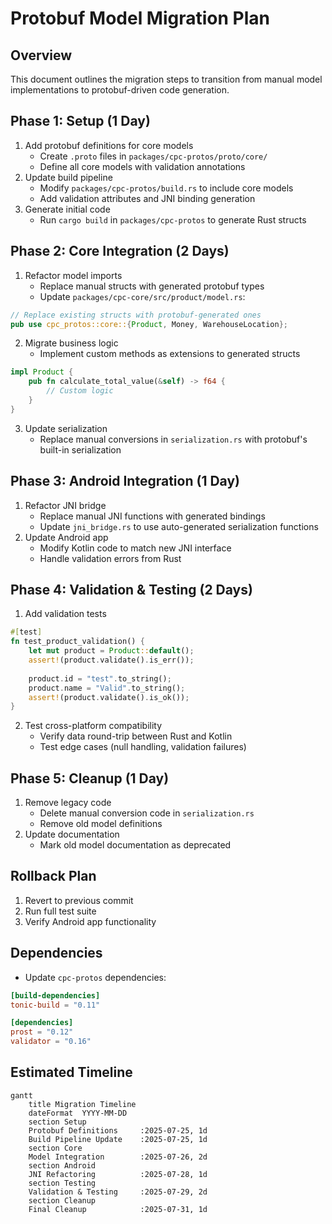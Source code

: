 # Protobuf Model Migration Plan

## Overview
This document outlines the migration steps to transition from manual model implementations to protobuf-driven code generation.

## Phase 1: Setup (1 Day)
1. Add protobuf definitions for core models
   - Create `.proto` files in `packages/cpc-protos/proto/core/`
   - Define all core models with validation annotations
2. Update build pipeline
   - Modify `packages/cpc-protos/build.rs` to include core models
   - Add validation attributes and JNI binding generation
3. Generate initial code
   - Run `cargo build` in `packages/cpc-protos` to generate Rust structs

## Phase 2: Core Integration (2 Days)
1. Refactor model imports
   - Replace manual structs with generated protobuf types
   - Update `packages/cpc-core/src/product/model.rs`:
```rust
// Replace existing structs with protobuf-generated ones
pub use cpc_protos::core::{Product, Money, WarehouseLocation};
```
2. Migrate business logic
   - Implement custom methods as extensions to generated structs
```rust
impl Product {
    pub fn calculate_total_value(&self) -> f64 {
        // Custom logic
    }
}
```
3. Update serialization
   - Replace manual conversions in `serialization.rs` with protobuf's built-in serialization

## Phase 3: Android Integration (1 Day)
1. Refactor JNI bridge
   - Replace manual JNI functions with generated bindings
   - Update `jni_bridge.rs` to use auto-generated serialization functions
2. Update Android app
   - Modify Kotlin code to match new JNI interface
   - Handle validation errors from Rust

## Phase 4: Validation & Testing (2 Days)
1. Add validation tests
```rust
#[test]
fn test_product_validation() {
    let mut product = Product::default();
    assert!(product.validate().is_err());
    
    product.id = "test".to_string();
    product.name = "Valid".to_string();
    assert!(product.validate().is_ok());
}
```
2. Test cross-platform compatibility
   - Verify data round-trip between Rust and Kotlin
   - Test edge cases (null handling, validation failures)

## Phase 5: Cleanup (1 Day)
1. Remove legacy code
   - Delete manual conversion code in `serialization.rs`
   - Remove old model definitions
2. Update documentation
   - Mark old model documentation as deprecated

## Rollback Plan
1. Revert to previous commit
2. Run full test suite
3. Verify Android app functionality

## Dependencies
- Update `cpc-protos` dependencies:
```toml
[build-dependencies]
tonic-build = "0.11"

[dependencies]
prost = "0.12"
validator = "0.16"
```

## Estimated Timeline
```mermaid
gantt
    title Migration Timeline
    dateFormat  YYYY-MM-DD
    section Setup
    Protobuf Definitions     :2025-07-25, 1d
    Build Pipeline Update    :2025-07-25, 1d
    section Core
    Model Integration        :2025-07-26, 2d
    section Android
    JNI Refactoring          :2025-07-28, 1d
    section Testing
    Validation & Testing     :2025-07-29, 2d
    section Cleanup
    Final Cleanup            :2025-07-31, 1d